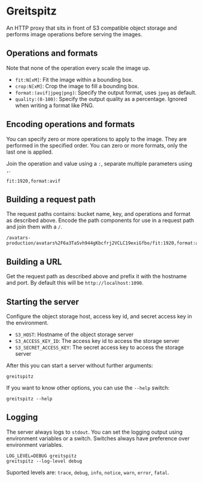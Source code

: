 # Greitspitz

An HTTP proxy that sits in front of S3 compatible object storage and performs image operations before serving the images.

## Operations and formats

Note that none of the operation every scale the image up.

* `fit:N[xM]`: Fit the image within a bounding box.
* `crop:N[xM]`: Crop the image to fill a bounding box.
* `format:(avif|jpeg|png)`: Specify the output format, uses `jpeg` as default.
* `quality:(0-100)`: Specify the output quality as a percentage. Ignored when writing a format like PNG.

## Encoding operations and formats

You can specify zero or more operations to apply to the image. They are performed in the specified order. You can zero or more formats, only the last one is applied.

Join the operation and value using a `:`, separate multiple parameters using `,`.

    fit:1920,format:avif

## Building a request path

The request paths contains: bucket name, key, and operations and format as described above. Encode the path components for use in a request path and join them with a `/`.

    /avatars-production/avatars%2F6a3TaSvh944gKbcfrj2VCLC19exiGfbo/fit:1920,format:avif

## Building a URL

Get the request path as described above and prefix it with the hostname and port. By default this will be `http://localhost:1090`.

## Starting the server

Configure the object storage host, access key id, and secret access key in the environment.

* `S3_HOST`: Hostname of the object storage server
* `S3_ACCESS_KEY_ID`: The access key id to access the storage server
* `S3_SECRET_ACCESS_KEY`: The secret access key to access the storage server

After this you can start a server without further arguments:

    greitspitz

If you want to know other options, you can use the `--help` switch:

    greitspitz --help

## Logging

The server always logs to `stdout`. You can set the logging output using environment variables or a switch. Switches always have preference over environment variables.

    LOG_LEVEL=DEBUG greitspitz
    greitspitz --log-level debug

Suported levels are: `trace`, `debug`, `info`, `notice`, `warn`, `error`, `fatal`.
